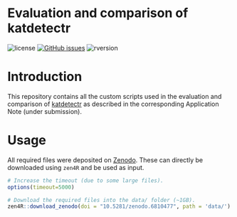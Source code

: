# Evaluation and comparison of katdetectr

![license](https://img.shields.io/badge/license-GPL--3-blue.svg) [![GitHub issues](https://img.shields.io/github/issues/ErasmusMC-CCBC/katdetectr.svg)]() ![rversion](https://img.shields.io/badge/R%20version-%3E4.1.0-lightgrey.svg)

# Introduction

This repository contains all the custom scripts used in the evaluation and comparison of [katdetectr]('https://github.com/ErasmusMC-CCBC/katdetectr/') as described in the corresponding Application Note (under submission).

# Usage

All required files were deposited on [Zenodo](link).
These can directly be downloaded using `zen4R` and be used as input.

```R
# Increase the timeout (due to some large files).
options(timeout=5000)

# Download the required files into the data/ folder (~1GB).
zen4R::download_zenodo(doi = "10.5281/zenodo.6810477", path = 'data/')
```
